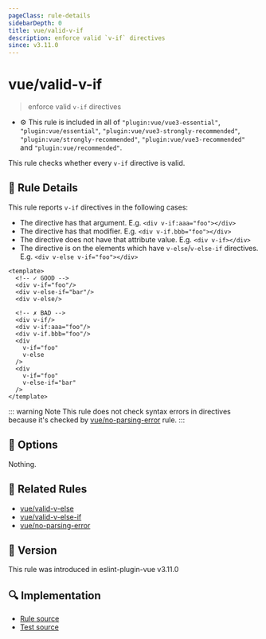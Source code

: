```yaml
---
pageClass: rule-details
sidebarDepth: 0
title: vue/valid-v-if
description: enforce valid `v-if` directives
since: v3.11.0
---
```

# vue/valid-v-if

> enforce valid `v-if` directives

- :gear: This rule is included in all of `"plugin:vue/vue3-essential"`, `"plugin:vue/essential"`, `"plugin:vue/vue3-strongly-recommended"`, `"plugin:vue/strongly-recommended"`, `"plugin:vue/vue3-recommended"` and `"plugin:vue/recommended"`.

This rule checks whether every `v-if` directive is valid.

## :book: Rule Details

This rule reports `v-if` directives in the following cases:

- The directive has that argument. E.g. `<div v-if:aaa="foo"></div>`
- The directive has that modifier. E.g. `<div v-if.bbb="foo"></div>`
- The directive does not have that attribute value. E.g. `<div v-if></div>`
- The directive is on the elements which have `v-else`/`v-else-if` directives. E.g. `<div v-else v-if="foo"></div>`

<eslint-code-block :rules="{'vue/valid-v-if': ['error']}">

```vue
<template>
  <!-- ✓ GOOD -->
  <div v-if="foo"/>
  <div v-else-if="bar"/>
  <div v-else/>

  <!-- ✗ BAD -->
  <div v-if/>
  <div v-if:aaa="foo"/>
  <div v-if.bbb="foo"/>
  <div
    v-if="foo"
    v-else
  />
  <div
    v-if="foo"
    v-else-if="bar"
  />
</template>
```

</eslint-code-block>

::: warning Note
This rule does not check syntax errors in directives because it's checked by [vue/no-parsing-error] rule.
:::

## :wrench: Options

Nothing.

## :couple: Related Rules

- [vue/valid-v-else]
- [vue/valid-v-else-if]
- [vue/no-parsing-error]

[vue/valid-v-else]: ./valid-v-else.md
[vue/valid-v-else-if]: ./valid-v-else-if.md
[vue/no-parsing-error]: ./no-parsing-error.md

## :rocket: Version

This rule was introduced in eslint-plugin-vue v3.11.0

## :mag: Implementation

- [Rule source](https://github.com/vuejs/eslint-plugin-vue/blob/master/lib/rules/valid-v-if.js)
- [Test source](https://github.com/vuejs/eslint-plugin-vue/blob/master/tests/lib/rules/valid-v-if.js)
